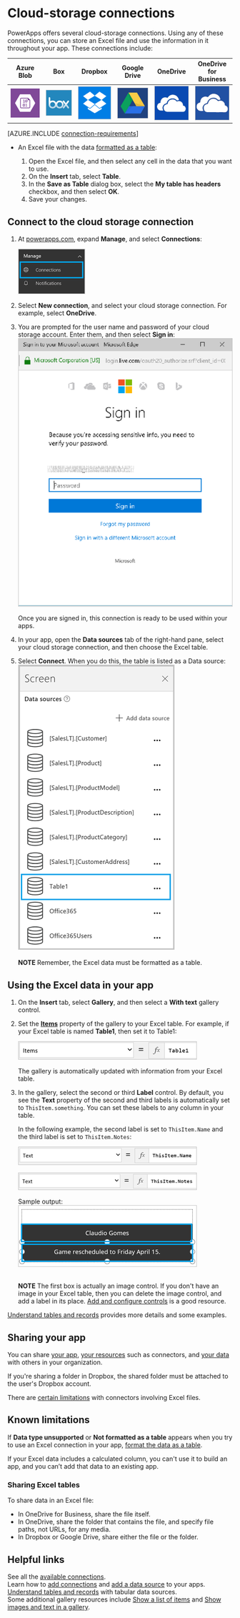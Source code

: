<properties
	pageTitle="Overview of the cloud-storage connection | Microsoft PowerApps"
	description="See how to connect to a cloud-storage account, and display Excel data in your app"
	services=""
	suite="powerapps"
	documentationCenter="" 	
	authors="archnair"
	manager="anneta"
	editor=""
	tags="" />

<tags
ms.service="powerapps"
ms.devlang="na"
ms.topic="article"
ms.tgt_pltfrm="na"
ms.workload="na"
ms.date="06/06/2016"
ms.author="archanan"/>

# Cloud-storage connections #
PowerApps offers several cloud-storage connections. Using any of these connections, you can store an Excel file and use the information in it throughout your app. These connections include:  

|**Azure Blob**|**Box**|**Dropbox**| **Google Drive**|**OneDrive**|**OneDrive<br>for Business**|
|---|---|---|---|---|---|
| ![Icon](./media/cloud-storage-blob-connections/blobicon.png) | ![API Icon][boxicon] | ![API Icon][dropboxicon] | ![API Icon][googledriveicon]| ![API Icon][onedriveicon]| ![API Icon][onedriveforbusinessicon] |

[AZURE.INCLUDE [connection-requirements](../../includes/connection-requirements.md)]
- An Excel file with the data [formatted as a table](https://support.office.com/en-us/article/Create-an-Excel-table-in-a-worksheet-E81AA349-B006-4F8A-9806-5AF9DF0AC664):

	1. Open the Excel file, and then select any cell in the data that you want to use.
	1. On the **Insert** tab, select **Table**.
	1. In the **Save as Table** dialog box, select the **My table has headers** checkbox, and then select **OK**.
	1. Save your changes.

## Connect to the cloud storage connection ##
1. At [powerapps.com](https://web.powerapps.com), expand **Manage**, and select **Connections**:  

	![Select Connections](./media/cloud-storage-blob-connections/connections.png)

2. Select **New connection**, and select your cloud storage connection. For example, select **OneDrive**.
3. You are prompted for the user name and password of your cloud storage account. Enter them, and then select **Sign in**:  
	![Enter user name and password](./media/cloud-storage-blob-connections/signin.png)

	Once you are signed in, this connection is ready to be used within your apps.

4. In your app, open the **Data sources** tab of the right-hand pane, select your cloud storage connection, and then choose the Excel table.

5. Select **Connect**. When you do this, the table is listed as a Data source:  
	![Select the Excel table](./media/cloud-storage-blob-connections/selecttable.png)  <br/><br/>**NOTE** Remember, the Excel data must be formatted as a table.


## Using the Excel data in your app

1. On the **Insert** tab, select **Gallery**, and then select a **With text** gallery control.
2. Set the **[Items](../controls/properties-core.md)** property of the gallery to your Excel table. For example, if your Excel table is named **Table1**, then set it to Table1:  

	![Items property](./media/cloud-storage-blob-connections/itemsproperty.png)  

	The gallery is automatically updated with information from your Excel table.

3. In the gallery, select the second or third **Label** control. By default, you see the **Text** property of the second and third labels is automatically set to `ThisItem.something`. You can set these labels to any column in your table.

	In the following example, the second label is set to `ThisItem.Name` and the third label is set to `ThisItem.Notes`:  

	![Second label](./media/cloud-storage-blob-connections/items-secondtextbox.png)  

	![Third label](./media/cloud-storage-blob-connections/items-thirdtextbox.png)  

	Sample output:  
	![Second and third labels](./media/cloud-storage-blob-connections/secondthirdtextboxes.png)

	<br/>**NOTE** The first box is actually an image control. If you don't have an image in your Excel table, then you can delete the image control, and add a label in its place. [Add and configure controls](../add-configure-controls.md) is a good resource.


[Understand tables and records](../working-with-tables.md) provides more details and some examples.  

## Sharing your app

You can share [your app](../share-app.md), [your resources](../share-app-resources.md) such as connectors, and [your data](../share-app-data.md) with others in your organization.

If you're sharing a folder in Dropbox, the shared folder must be attached to the user's Dropbox account.

There are [certain limitations](#sharing-excel-tables) with connectors involving Excel files.

## Known limitations ##

If **Data type unsupported** or **Not formatted as a table** appears when you try to use an Excel connection in your app, [format the data as a table](https://support.office.com/en-us/article/Create-an-Excel-table-in-a-worksheet-E81AA349-B006-4F8A-9806-5AF9DF0AC664).

If your Excel data includes a calculated column, you can't use it to build an app, and you can’t add that data to an existing app.

### Sharing Excel tables
To share data in an Excel file:

- In OneDrive for Business, share the file itself.
- In OneDrive, share the folder that contains the file, and specify file paths, not URLs, for any media.
- In Dropbox or Google Drive, share either the file or the folder.

## Helpful links
See all the [available connections](../connections-list.md).  
Learn how to [add connections](../add-manage-connections.md) and [add a data source](../add-data-connection.md) to your apps.  
[Understand tables and records](../working-with-tables.md) with tabular data sources.  
Some additional gallery resources include [Show a list of items](../add-gallery.md) and [Show images and text in a gallery](../show-images-text-gallery-sort-filter.md).

<!--Icon references-->
[boxicon]: ./media/cloud-storage-blob-connections/boxicon.png
[dropboxicon]: ./media/cloud-storage-blob-connections/dropboxicon.png
[googledriveicon]: ./media/cloud-storage-blob-connections/googledriveicon.png
[onedriveicon]: ./media/cloud-storage-blob-connections/onedriveicon.png
[onedriveforbusinessicon]: ./media/cloud-storage-blob-connections/onedriveforbusinessicon.png
